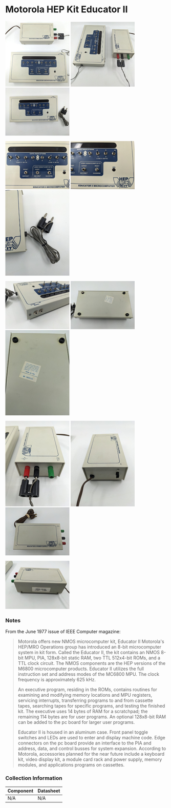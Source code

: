 # Motorola HEP Kit Educator II           

 <img src="/images/hk1000.1.jpg" width="200"> <img src="/images/hk1000.2.jpg" width="200">   <img src="/images/hk1000.3.jpg" width="200"> 

 <img src="/images/hk1000.4.jpg" width="200"> <img src="/images/hk1000.5.jpg" width="200">   <img src="/images/hk1000.6.jpg" width="200"> 

 <img src="/images/hk1000.7.jpg" width="200"> <img src="/images/hk1000.8.jpg" width="200">   <img src="/images/hk1000.9.jpg" width="200"> 

 <img src="/images/hk1000.10.jpg" width="200"> <img src="/images/hk1000.11.jpg" width="200">   <img src="/images/hk1000.12.jpg" width="200"> 

 <img src="/images/hk1000.13.jpg" width="200"> 


### Notes

From the June 1977 issue of IEEE Computer magazine:

>Motorola offers new NMOS microcomputer kit, Educator II
>Motorola's HEP/MRO Operations group has introduced an 8-bit microcomputer system in kit form. Called the Educator II, the kit contains an NMOS 8-bit MPU, PIA, 128x8-bit static RAM, two TTL 512x4-bit ROMs, and a TTL clock circuit. The NMOS components are the HEP versions of the M6800 microcomputer products. Educator II utilizes the full instruction set and address modes of the MC6800 MPU. The clock frequency is approximately 625 kHz.
>
>An executive program, residing in the ROMs, contains routines for examining and modifying memory locations and MPU registers, servicing interrupts, transferring programs to and from cassette tapes, searching tapes for specific programs, and testing the finished kit. The executive uses 14 bytes of RAM for a scratchpad; the remaining 114 bytes are for user programs. An optional 128x8-bit RAM can be added to the pc board for larger user programs.
>
>Educator II is housed in an aluminum case. Front panel toggle switches and LEDs are used to enter and display machine code. Edge connectors on the pc board provide an interface to the PIA and address, data, and control busses for system expansion. According to Motorola, accessories planned for the near future include a keyboard kit, video display kit, a module card rack and power supply, memory modules, and applications programs on cassettes.



### Collection Information

  Component | Datasheet |
|--         |--         |
| N/A | N/A |




